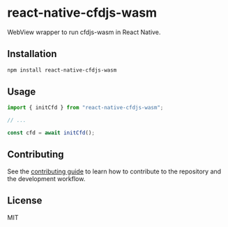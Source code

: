 # react-native-cfdjs-wasm

WebView wrapper to run cfdjs-wasm in React Native.

## Installation

```sh
npm install react-native-cfdjs-wasm
```

## Usage

```js
import { initCfd } from "react-native-cfdjs-wasm";

// ...

const cfd = await initCfd();
```

## Contributing

See the [contributing guide](CONTRIBUTING.md) to learn how to contribute to the repository and the development workflow.

## License

MIT
